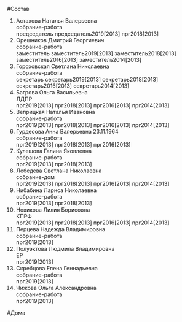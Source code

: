 #Состав  
1. Астахова Наталья Валерьевна  
    собрание-работа  
    председатель председатель2019[2013] прг2018[2013]  
2. Орешников Дмитрий Георгиевич  
    собрание-работа  
    заместитель заместитель2019[2013] заместитель2018[2013] заместитель2016[2013] заместитель2014[2013]  
3. Гороховская Светлана Николаевна  
    собрание-работа  
    секретарь секретарь2019[2013] секретарь2018[2013] секретарь2016[2013] секретарь2014[2013]  
4. Багрова Ольга Васильевна  
    ЛДПР  
    прг2019[2013] прг2018[2013] прг2016[2013] прг2014[2013]  
5. Веприцкая Наталья Ивановна  
    собрание-работа  
    прг2019[2013] прг2018[2013] прг2016[2013] прг2014[2013]  
6. Гурдесова Анна Валерьевна 23.11.1964  
    собрание-работа  
    прг2019[2013] прг2018[2013] прг2016[2013]  
7. Кулешова Галина Яковлевна  
    собрание-работа  
    прг2019[2013] прг2018[2013]  
8. Лебедева Светлана Николаевна  
    собрание-дом  
    прг2019[2013] прг2018[2013] прг2016[2013] прг2014[2013]  
9. Нибабина Лариса Николаевна  
    собрание-работа  
    прг2019[2013] прг2018[2013]  
10. Новикова Лилия Борисовна  
    КПРФ  
    прг2019[2013] прг2018[2013] прг2016[2013] прг2014[2013]  
11. Перцева Надежда Владимировна  
    собрание-работа  
    прг2019[2013]  
12. Полуэктова Людмила Владимировна  
    ЕР  
    прг2019[2013]  
13. Скребцова Елена Геннадьевна  
    собрание-работа  
    прг2019[2013]  
14. Чижова Ольга Александровна  
    собрание-работа  
    прг2019[2013]  
  
#Дома  

